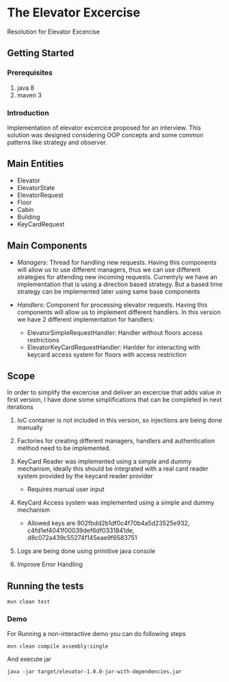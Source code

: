 # The Elevator Excercise

Resolution for Elevator Excercise

## Getting Started

### Prerequisites

1. java 8
2. maven 3

### Introduction

Implementation of elevator excercice proposed for an interview.
This solution was designed considering OOP concepts and some common patterns like strategy and observer. 

## Main Entities
- Elevator
- ElevatorState
- ElevatorRequest
- Floor
- Cabin
- Building
- KeyCardRequest

## Main Components

- *Managers*: Thread for handling new requests. Having this components will allow us to use different managers, thus we can use different strategies for attending new incoming requests. 
Currentyly we have an implementation that is using a direction based strategy.  But a based time strategy can be implemented later using same base components

- *Handlers*: Component for processing elevator requests. Having this components will allow us to implement different handlers. In this version we have 2 different implementation for handlers:
   * ElevatorSimpleRequestHandler: Handler without floors access restrictions 
   * ElevatorKeyCardRequestHandler: Hanlder for interacting with keycard access system for floors with access restriction

## Scope

In order to simplify the excercise and deliver an excercise that adds value in first version, I have done some simplifications that can be completed in next iterations

1. IoC container is not included in this version, so injections are being done manually

2. Factories for creating different managers, handlers and authentication method need to be implemented.

3. KeyCard Reader was implemented using a simple and dummy mechanism, ideally this should be integrated with a real card reader system provided by the keycard reader provider
   - Requires manual user input  

4. KeyCard Access system was implemented using a simple and dummy mechanism
   - Allowed keys are 902fbdd2b1df0c4f70b4a5d23525e932, c4fd1ef4041f00039def6df0331841de, d8c072a439c55274f145eae9f6583751 

5. Logs are being done using primitive java console

6. Improve Error Handling


## Running the tests
```
mvn clean test
```

### Demo
For Running a non-interactive demo you can do following steps
```
mvn clean compile assembly:single
```

And execute jar

```
java -jar target/elevator-1.0.0-jar-with-dependencies.jar
```
